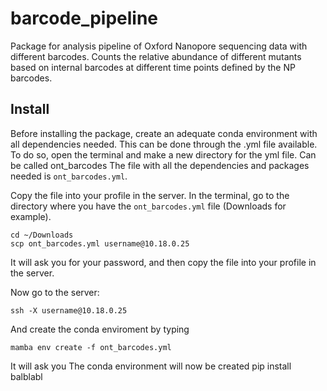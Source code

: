 # barcode_pipeline

Package for analysis pipeline of Oxford Nanopore sequencing data with different barcodes. 
Counts the relative abundance of different mutants based on internal barcodes at different time points defined by the NP barcodes. 

## Install

Before installing the package, create an adequate conda environment with all dependencies needed. This can be done through the .yml file available. To do so, open the terminal and make a new directory for the yml file. Can be called ont_barcodes
The file with all the dependencies and packages needed is `ont_barcodes.yml`.

Copy the file into your profile in the server. In the terminal, go to the directory where you have the `ont_barcodes.yml` file (Downloads for example). 

```
cd ~/Downloads
scp ont_barcodes.yml username@10.18.0.25
```
It will ask you for your password, and then copy the file into your profile in the server. 

Now go to the server:
```
ssh -X username@10.18.0.25
```
And create the conda enviroment by typing 
```
mamba env create -f ont_barcodes.yml
```
It will ask you 
The conda environment will now be created 
pip install balblabl
```

